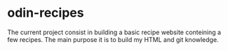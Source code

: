# odin-recipes
The current project consist in building a basic recipe website conteining a few recipes. The main purpose it is to build my HTML and git knowledge.